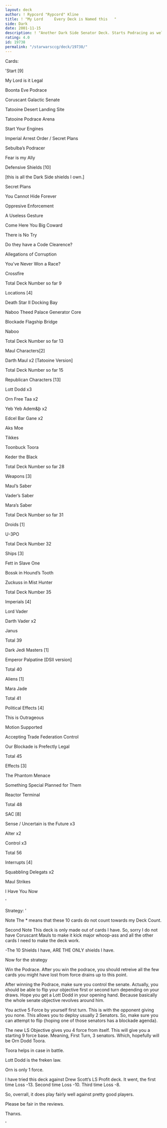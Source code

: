 ```yaml
---
layout: deck
author: ! Rypcord "Rypcord" Kline
title: ! "My Lord     Every Deck is Named this   "
side: Dark
date: 2001-11-15
description: ! "Another Dark Side Senator Deck. Starts Podracing as well. Though... like every other deck, this has My Lord in its title. Luckily it doesn’t also have Legal somewhere in it."
rating: 4.0
id: 19738
permalink: "/starwarsccg/deck/19738/"
---
```

Cards: 

'Start [9]

My Lord is it Legal

Boonta Eve Podrace

Coruscant Galactic Senate

Tatooine Desert Landing Site

Tatooine Podrace Arena

Start Your Engines

Imperial Arrest Order / Secret Plans

Sebulba’s Podracer

Fear is my Ally


Defensive Shields [10] 

[this is all the Dark Side shields I own.]

Secret Plans

You Cannot Hide Forever

Oppresive Enforcement

A Useless Gesture

Come Here You Big Coward

There is No Try

Do they have a Code Clearence?

Allegations of Corruption

You’ve Never Won a Race?

Crossfire


Total Deck Number so far 9


Locations [4]

Death Star II Docking Bay

Naboo Theed Palace Generator Core

Blockade Flagship Bridge

Naboo


Total Deck Number so far 13


Maul Characters[2]

Darth Maul x2 [Tatooine Version]


Total Deck Number so far 15


Republican Characters [13]

Lott Dodd x3

Orn Free Taa x2

Yeb Yeb Adem&þ x2

Edcel Bar Gane x2

Aks Moe

Tikkes

Toonbuck Toora

Keder the Black 


Total Deck Number so far 28


Weapons [3]

Maul’s Saber

Vader’s Saber

Mara’s Saber


Total Deck Number so far 31


Droids [1]

U-3PO


Total Deck Number 32


Ships [3]

Fett in Slave One

Bossk in Hound’s Tooth

Zuckuss in Mist Hunter


Total Deck Number 35


Imperials [4]

Lord Vader

Darth Vader x2

Janus


Total 39


Dark Jedi Masters [1]

Emperor Palpatine [DSII version]


Total 40


Aliens [1]

Mara Jade


Total 41


Political Effects [4]

This is Outrageous

Motion Supported

Accepting Trade Federation Control

Our Blockade is Prefectly Legal


Total 45


Effects [3]

The Phantom Menace

Something Special Planned for Them

Reactor Terminal


Total 48


SAC [8]

Sense / Uncertain is the Future x3

Alter x2

Control x3


Total 56


Interrupts [4]

Squabbling Delegats x2

Maul Strikes

I Have You Now






















'

Strategy: '

Note The * means that these 10 cards do not count towards my Deck Count.


Second Note This deck is only made out of cards I have. So, sorry I do not have Coruscant Mauls to make it kick major whoop-ass and all the other cards I need to make the deck work.

-The 10 Shields I have, ARE THE ONLY shields I have.


Now for the strategy


Win the Podrace. After you win the podrace, you should retreive all the few cards you might have lost from force drains up to this point.


After winning the Podrace, make sure you control the senate. Actually, you should be able to flip your objective first or second turn depending on your draws. Hope you get a Lott Dodd in your opening hand. Because basically the whole senate objective revolves around him.


You active 5 Force by yourself first turn. This is with the opponent giving you none. This allows you to deploy usually 2 Senators. So, make sure you can attempt to flip {hoping one of those senators has a blockade agenda}. 


The new LS Objective gives you 4 force from itself. This will give you a starting 9 force base. Meaning, First Turn, 3 senators. Which, hopefully will be Orn Dodd Toora.


Toora helps in case in battle.

Lott Dodd is the freken law.

Orn is only 1 force.


I have tried this deck against Drew Scott’s LS Profit deck. It went, the first time Loss -13. Second time Loss -10. Third time Loss -8.


So, overrall, it does play fairly well against pretty good players.


Please be fair in the reviews. 


Thanxs.




'

